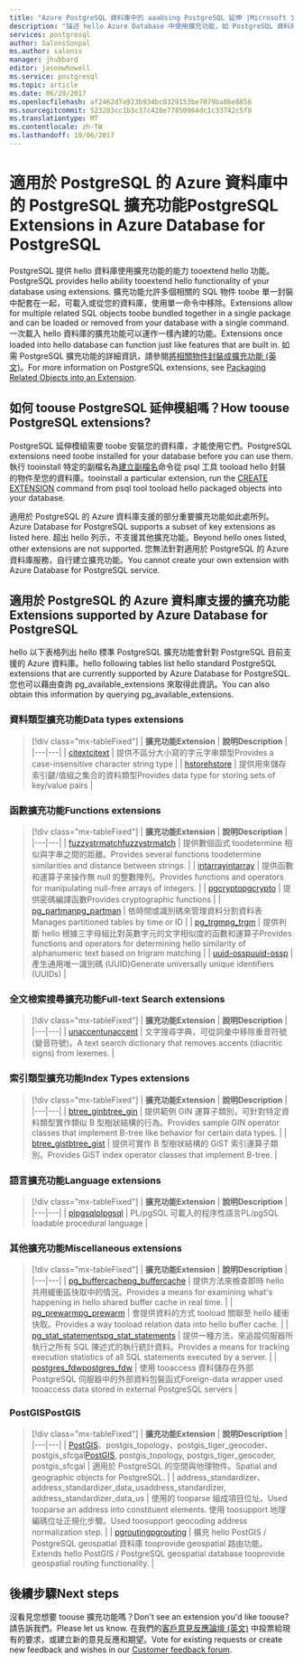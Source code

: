 ```yaml
---
title: "Azure PostgreSQL 資料庫中的 aaaUsing PostgreSQL 延伸 |Microsoft 文件"
description: "描述 hello Azure Database 中使用擴充功能，如 PostgreSQL 資料庫的能力 tooextend hello 功能。"
services: postgresql
author: SaloniSonpal
ms.author: salonis
manager: jhubbard
editor: jasonwhowell
ms.service: postgresql
ms.topic: article
ms.date: 06/29/2017
ms.openlocfilehash: af2462d7a923b934bc0329153be7079ba86e8856
ms.sourcegitcommit: 523283cc1b3c37c428e77850964dc1c33742c5f0
ms.translationtype: MT
ms.contentlocale: zh-TW
ms.lasthandoff: 10/06/2017
---
```

# <a name="postgresql-extensions-in-azure-database-for-postgresql"></a><span data-ttu-id="43b05-103">適用於 PostgreSQL 的 Azure 資料庫中的 PostgreSQL 擴充功能</span><span class="sxs-lookup"><span data-stu-id="43b05-103">PostgreSQL Extensions in Azure Database for PostgreSQL</span></span>
<span data-ttu-id="43b05-104">PostgreSQL 提供 hello 資料庫使用擴充功能的能力 tooextend hello 功能。</span><span class="sxs-lookup"><span data-stu-id="43b05-104">PostgreSQL provides hello ability tooextend hello functionality of your database using extensions.</span></span> <span data-ttu-id="43b05-105">擴充功能允許多個相關的 SQL 物件 toobe 單一封裝中配套在一起，可載入或從您的資料庫，使用單一命令中移除。</span><span class="sxs-lookup"><span data-stu-id="43b05-105">Extensions allow for multiple related SQL objects toobe bundled together in a single package and can be loaded or removed from your database with a single command.</span></span> <span data-ttu-id="43b05-106">一次載入 hello 資料庫的擴充功能可以運作一樣內建的功能。</span><span class="sxs-lookup"><span data-stu-id="43b05-106">Extensions once loaded into hello database can function just like features that are built in.</span></span> <span data-ttu-id="43b05-107">如需 PostgreSQL 擴充功能的詳細資訊，請參閱[將相關物件封裝成擴充功能 (英文)](https://www.postgresql.org/docs/9.6/static/extend-extensions.html)。</span><span class="sxs-lookup"><span data-stu-id="43b05-107">For more information on PostgreSQL extensions, see [Packaging Related Objects into an Extension](https://www.postgresql.org/docs/9.6/static/extend-extensions.html).</span></span>

## <a name="how-toouse-postgresql-extensions"></a><span data-ttu-id="43b05-108">如何 toouse PostgreSQL 延伸模組嗎？</span><span class="sxs-lookup"><span data-stu-id="43b05-108">How toouse PostgreSQL extensions?</span></span>
<span data-ttu-id="43b05-109">PostgreSQL 延伸模組需要 toobe 安裝您的資料庫，才能使用它們。</span><span class="sxs-lookup"><span data-stu-id="43b05-109">PostgreSQL extensions need toobe installed for your database before you can use them.</span></span> <span data-ttu-id="43b05-110">執行 tooinstall 特定的副檔名為[建立副檔名](https://www.postgresql.org/docs/9.6/static/sql-createextension.html)命令從 psql 工具 tooload hello 封裝的物件至您的資料庫。</span><span class="sxs-lookup"><span data-stu-id="43b05-110">tooinstall a particular extension, run the [CREATE EXTENSION](https://www.postgresql.org/docs/9.6/static/sql-createextension.html) command from psql tool tooload hello packaged objects into your database.</span></span>

<span data-ttu-id="43b05-111">適用於 PostgreSQL 的 Azure 資料庫支援的部分重要擴充功能如此處所列。</span><span class="sxs-lookup"><span data-stu-id="43b05-111">Azure Database for PostgreSQL supports a subset of key extensions as listed here.</span></span> <span data-ttu-id="43b05-112">超出 hello 列示，不支援其他擴充功能。</span><span class="sxs-lookup"><span data-stu-id="43b05-112">Beyond hello ones listed, other extensions are not supported.</span></span> <span data-ttu-id="43b05-113">您無法針對適用於 PostgreSQL 的 Azure 資料庫服務，自行建立擴充功能。</span><span class="sxs-lookup"><span data-stu-id="43b05-113">You cannot create your own extension with Azure Database for PostgreSQL service.</span></span>

## <a name="extensions-supported-by-azure-database-for-postgresql"></a><span data-ttu-id="43b05-114">適用於 PostgreSQL 的 Azure 資料庫支援的擴充功能</span><span class="sxs-lookup"><span data-stu-id="43b05-114">Extensions supported by Azure Database for PostgreSQL</span></span>
<span data-ttu-id="43b05-115">hello 以下表格列出 hello 標準 PostgreSQL 擴充功能會針對 PostgreSQL 目前支援的 Azure 資料庫。</span><span class="sxs-lookup"><span data-stu-id="43b05-115">hello following tables list hello standard PostgreSQL extensions that are currently supported by Azure Database for PostgreSQL.</span></span> <span data-ttu-id="43b05-116">您也可以藉由查詢 pg\_available\_extensions 來取得此資訊。</span><span class="sxs-lookup"><span data-stu-id="43b05-116">You can also obtain this information by querying pg\_available\_extensions.</span></span> 

### <a name="data-types-extensions"></a><span data-ttu-id="43b05-117">資料類型擴充功能</span><span class="sxs-lookup"><span data-stu-id="43b05-117">Data types extensions</span></span>

> [!div class="mx-tableFixed"]
| <span data-ttu-id="43b05-118">**擴充功能**</span><span class="sxs-lookup"><span data-stu-id="43b05-118">**Extension**</span></span> | <span data-ttu-id="43b05-119">**說明**</span><span class="sxs-lookup"><span data-stu-id="43b05-119">**Description**</span></span> |
|---|---|
| [<span data-ttu-id="43b05-120">citext</span><span class="sxs-lookup"><span data-stu-id="43b05-120">citext</span></span>](https://www.postgresql.org/docs/9.6/static/citext.html) | <span data-ttu-id="43b05-121">提供不區分大小寫的字元字串類型</span><span class="sxs-lookup"><span data-stu-id="43b05-121">Provides a case-insensitive character string type</span></span> |
| [<span data-ttu-id="43b05-122">hstore</span><span class="sxs-lookup"><span data-stu-id="43b05-122">hstore</span></span>](https://www.postgresql.org/docs/9.6/static/hstore.html) | <span data-ttu-id="43b05-123">提供用來儲存索引鍵/值組之集合的資料類型</span><span class="sxs-lookup"><span data-stu-id="43b05-123">Provides data type for storing sets of key/value pairs</span></span> |

### <a name="functions-extensions"></a><span data-ttu-id="43b05-124">函數擴充功能</span><span class="sxs-lookup"><span data-stu-id="43b05-124">Functions extensions</span></span>

> [!div class="mx-tableFixed"]
| <span data-ttu-id="43b05-125">**擴充功能**</span><span class="sxs-lookup"><span data-stu-id="43b05-125">**Extension**</span></span> | <span data-ttu-id="43b05-126">**說明**</span><span class="sxs-lookup"><span data-stu-id="43b05-126">**Description**</span></span> |
|---|---|
| [<span data-ttu-id="43b05-127">fuzzystrmatch</span><span class="sxs-lookup"><span data-stu-id="43b05-127">fuzzystrmatch</span></span>](https://www.postgresql.org/docs/9.6/static/fuzzystrmatch.html) | <span data-ttu-id="43b05-128">提供數個函式 toodetermine 相似與字串之間的距離。</span><span class="sxs-lookup"><span data-stu-id="43b05-128">Provides several functions toodetermine similarities and distance between strings.</span></span> |
| [<span data-ttu-id="43b05-129">intarray</span><span class="sxs-lookup"><span data-stu-id="43b05-129">intarray</span></span>](https://www.postgresql.org/docs/9.6/static/intarray.html) | <span data-ttu-id="43b05-130">提供函數和運算子來操作無 null 的整數陣列。</span><span class="sxs-lookup"><span data-stu-id="43b05-130">Provides functions and operators for manipulating null-free arrays of integers.</span></span> |
| [<span data-ttu-id="43b05-131">pgcrypto</span><span class="sxs-lookup"><span data-stu-id="43b05-131">pgcrypto</span></span>](https://www.postgresql.org/docs/9.6/static/pgcrypto.html) | <span data-ttu-id="43b05-132">提供密碼編譯函數</span><span class="sxs-lookup"><span data-stu-id="43b05-132">Provides cryptographic functions</span></span> |
| [<span data-ttu-id="43b05-133">pg\_partman</span><span class="sxs-lookup"><span data-stu-id="43b05-133">pg\_partman</span></span>](https://pgxn.org/dist/pg_partman/doc/pg_partman.html) | <span data-ttu-id="43b05-134">依時間或識別碼來管理資料分割資料表</span><span class="sxs-lookup"><span data-stu-id="43b05-134">Manages partitioned tables by time or ID</span></span> |
| [<span data-ttu-id="43b05-135">pg\_trgm</span><span class="sxs-lookup"><span data-stu-id="43b05-135">pg\_trgm</span></span>](https://www.postgresql.org/docs/9.6/static/pgtrgm.html) | <span data-ttu-id="43b05-136">提供判斷 hello 根據三字母組比對英數字元的文字相似度的函數和運算子</span><span class="sxs-lookup"><span data-stu-id="43b05-136">Provides functions and operators for determining hello similarity of alphanumeric text based on trigram matching</span></span> |
| [<span data-ttu-id="43b05-137">uuid-ossp</span><span class="sxs-lookup"><span data-stu-id="43b05-137">uuid-ossp</span></span>](https://www.postgresql.org/docs/9.6/static/uuid-ossp.html) | <span data-ttu-id="43b05-138">產生通用唯一識別碼 (UUID)</span><span class="sxs-lookup"><span data-stu-id="43b05-138">Generate universally unique identifiers (UUIDs)</span></span> |

### <a name="full-text-search-extensions"></a><span data-ttu-id="43b05-139">全文檢索搜尋擴充功能</span><span class="sxs-lookup"><span data-stu-id="43b05-139">Full-text Search extensions</span></span>

> [!div class="mx-tableFixed"]
| <span data-ttu-id="43b05-140">**擴充功能**</span><span class="sxs-lookup"><span data-stu-id="43b05-140">**Extension**</span></span> | <span data-ttu-id="43b05-141">**說明**</span><span class="sxs-lookup"><span data-stu-id="43b05-141">**Description**</span></span> |
|---|---|
| [<span data-ttu-id="43b05-142">unaccent</span><span class="sxs-lookup"><span data-stu-id="43b05-142">unaccent</span></span>](https://www.postgresql.org/docs/9.6/static/unaccent.html) | <span data-ttu-id="43b05-143">文字搜尋字典，可從詞彙中移除重音符號 (變音符號)。</span><span class="sxs-lookup"><span data-stu-id="43b05-143">A text search dictionary that removes accents (diacritic signs) from lexemes.</span></span> |

### <a name="index-types-extensions"></a><span data-ttu-id="43b05-144">索引類型擴充功能</span><span class="sxs-lookup"><span data-stu-id="43b05-144">Index Types extensions</span></span>

> [!div class="mx-tableFixed"]
| <span data-ttu-id="43b05-145">**擴充功能**</span><span class="sxs-lookup"><span data-stu-id="43b05-145">**Extension**</span></span> | <span data-ttu-id="43b05-146">**說明**</span><span class="sxs-lookup"><span data-stu-id="43b05-146">**Description**</span></span> |
|---|---|
| [<span data-ttu-id="43b05-147">btree\_gin</span><span class="sxs-lookup"><span data-stu-id="43b05-147">btree\_gin</span></span>](https://www.postgresql.org/docs/9.6/static/btree-gin.html) | <span data-ttu-id="43b05-148">提供範例 GIN 運算子類別，可針對特定資料類型實作類似 B 型樹狀結構的行為。</span><span class="sxs-lookup"><span data-stu-id="43b05-148">Provides sample GIN operator classes that implement B-tree like behavior for certain data types.</span></span> |
| [<span data-ttu-id="43b05-149">btree\_gist</span><span class="sxs-lookup"><span data-stu-id="43b05-149">btree\_gist</span></span>](https://www.postgresql.org/docs/9.6/static/btree-gist.html) | <span data-ttu-id="43b05-150">提供可實作 B 型樹狀結構的 GiST 索引運算子類別。</span><span class="sxs-lookup"><span data-stu-id="43b05-150">Provides GiST index operator classes that implement B-tree.</span></span> |

### <a name="language-extensions"></a><span data-ttu-id="43b05-151">語言擴充功能</span><span class="sxs-lookup"><span data-stu-id="43b05-151">Language extensions</span></span>

> [!div class="mx-tableFixed"]
| <span data-ttu-id="43b05-152">**擴充功能**</span><span class="sxs-lookup"><span data-stu-id="43b05-152">**Extension**</span></span> | <span data-ttu-id="43b05-153">**說明**</span><span class="sxs-lookup"><span data-stu-id="43b05-153">**Description**</span></span> |
|---|---|
| [<span data-ttu-id="43b05-154">plpgsql</span><span class="sxs-lookup"><span data-stu-id="43b05-154">plpgsql</span></span>](https://www.postgresql.org/docs/9.6/static/plpgsql.html) | <span data-ttu-id="43b05-155">PL/pgSQL 可載入的程序性語言</span><span class="sxs-lookup"><span data-stu-id="43b05-155">PL/pgSQL loadable procedural language</span></span> |

### <a name="miscellaneous-extensions"></a><span data-ttu-id="43b05-156">其他擴充功能</span><span class="sxs-lookup"><span data-stu-id="43b05-156">Miscellaneous extensions</span></span>

> [!div class="mx-tableFixed"]
| <span data-ttu-id="43b05-157">**擴充功能**</span><span class="sxs-lookup"><span data-stu-id="43b05-157">**Extension**</span></span> | <span data-ttu-id="43b05-158">**說明**</span><span class="sxs-lookup"><span data-stu-id="43b05-158">**Description**</span></span> |
|---|---|
| [<span data-ttu-id="43b05-159">pg\_buffercache</span><span class="sxs-lookup"><span data-stu-id="43b05-159">pg\_buffercache</span></span>](https://www.postgresql.org/docs/9.6/static/pgbuffercache.html) | <span data-ttu-id="43b05-160">提供方法來檢查即時 hello 共用緩衝區快取中的情況。</span><span class="sxs-lookup"><span data-stu-id="43b05-160">Provides a means for examining what's happening in hello shared buffer cache in real time.</span></span> |
| [<span data-ttu-id="43b05-161">pg\_prewarm</span><span class="sxs-lookup"><span data-stu-id="43b05-161">pg\_prewarm</span></span>](https://www.postgresql.org/docs/9.6/static/pgprewarm.html) | <span data-ttu-id="43b05-162">會提供資料的方式 tooload 關聯至 hello 緩衝快取。</span><span class="sxs-lookup"><span data-stu-id="43b05-162">Provides a way tooload relation data into hello buffer cache.</span></span> |
| [<span data-ttu-id="43b05-163">pg\_stat\_statements</span><span class="sxs-lookup"><span data-stu-id="43b05-163">pg\_stat\_statements</span></span>](https://www.postgresql.org/docs/9.6/static/pgstatstatements.html) | <span data-ttu-id="43b05-164">提供一種方法，來追蹤伺服器所執行之所有 SQL 陳述式的執行統計資料。</span><span class="sxs-lookup"><span data-stu-id="43b05-164">Provides a means for tracking execution statistics of all SQL statements executed by a server.</span></span> |
| [<span data-ttu-id="43b05-165">postgres\_fdw</span><span class="sxs-lookup"><span data-stu-id="43b05-165">postgres\_fdw</span></span>](https://www.postgresql.org/docs/9.6/static/postgres-fdw.html) | <span data-ttu-id="43b05-166">使用 tooaccess 資料儲存在外部 PostgreSQL 伺服器中的外部資料包裝函式</span><span class="sxs-lookup"><span data-stu-id="43b05-166">Foreign-data wrapper used tooaccess data stored in external PostgreSQL servers</span></span> |

### <a name="postgis"></a><span data-ttu-id="43b05-167">PostGIS</span><span class="sxs-lookup"><span data-stu-id="43b05-167">PostGIS</span></span>

> [!div class="mx-tableFixed"]
| <span data-ttu-id="43b05-168">**擴充功能**</span><span class="sxs-lookup"><span data-stu-id="43b05-168">**Extension**</span></span> | <span data-ttu-id="43b05-169">**說明**</span><span class="sxs-lookup"><span data-stu-id="43b05-169">**Description**</span></span> |
|---|---|
| <span data-ttu-id="43b05-170">[PostGIS](http://www.postgis.net/)、postgis\_topology、postgis\_tiger\_geocoder、postgis\_sfcgal</span><span class="sxs-lookup"><span data-stu-id="43b05-170">[PostGIS](http://www.postgis.net/), postgis\_topology, postgis\_tiger\_geocoder, postgis\_sfcgal</span></span> | <span data-ttu-id="43b05-171">適用於 PostgreSQL 的空間與地理物件。</span><span class="sxs-lookup"><span data-stu-id="43b05-171">Spatial and geographic objects for PostgreSQL.</span></span> |
| <span data-ttu-id="43b05-172">address\_standardizer、address\_standardizer\_data\_us</span><span class="sxs-lookup"><span data-stu-id="43b05-172">address\_standardizer, address\_standardizer\_data\_us</span></span> | <span data-ttu-id="43b05-173">使用的 tooparse 組成項目位址。</span><span class="sxs-lookup"><span data-stu-id="43b05-173">Used tooparse an address into constituent elements.</span></span> <span data-ttu-id="43b05-174">使用 toosupport 地理編碼位址正規化步驟。</span><span class="sxs-lookup"><span data-stu-id="43b05-174">Used toosupport geocoding address normalization step.</span></span> |
| [<span data-ttu-id="43b05-175">pgrouting</span><span class="sxs-lookup"><span data-stu-id="43b05-175">pgrouting</span></span>](http://pgrouting.org/) | <span data-ttu-id="43b05-176">擴充 hello PostGIS / PostgreSQL geospatial 資料庫 tooprovide geospatial 路由功能。</span><span class="sxs-lookup"><span data-stu-id="43b05-176">Extends hello PostGIS / PostgreSQL geospatial database tooprovide geospatial routing functionality.</span></span> |

## <a name="next-steps"></a><span data-ttu-id="43b05-177">後續步驟</span><span class="sxs-lookup"><span data-stu-id="43b05-177">Next steps</span></span>
<span data-ttu-id="43b05-178">沒看見您想要 toouse 擴充功能嗎？</span><span class="sxs-lookup"><span data-stu-id="43b05-178">Don't see an extension you'd like toouse?</span></span> <span data-ttu-id="43b05-179">請告訴我們。</span><span class="sxs-lookup"><span data-stu-id="43b05-179">Please let us know.</span></span> <span data-ttu-id="43b05-180">在我們的[客戶意見反應論壇 (英文)](https://feedback.azure.com/forums/597976-azure-database-for-postgresql) 中投票給現有的要求，或建立新的意見反應和期望。</span><span class="sxs-lookup"><span data-stu-id="43b05-180">Vote for existing requests or create new feedback and wishes in our [Customer feedback forum](https://feedback.azure.com/forums/597976-azure-database-for-postgresql).</span></span>
